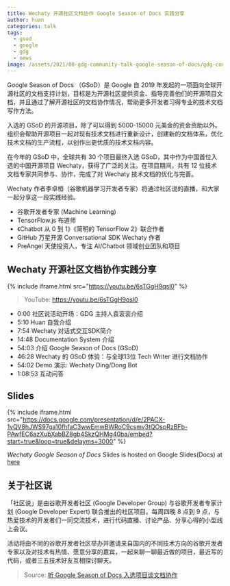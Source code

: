 ```yaml
---
title: Wechaty 开源社区文档协作 Google Season of Docs 实践分享
author: huan
categories: talk
tags:
  - gsod
  - google
  - gdg
  - news
image: /assets/2021/08-gdg-community-talk-google-season-of-docs/gdg-community-talk-gsod-wechaty.webp
---
```


Google Season of Docs （GSoD）是 Google 自 2019 年发起的一项面向全球开源社区的文档支持计划，目标是为开源社区提供资金、指导完善他们的开源项目文档，并且通过了解开源社区的文档协作情况，帮助更多开发者习得专业的技术文档写作方法。

入选的 GSoD 的开源项目，除了可以得到 5000-15000 元美金的资金资助以外。组织会帮助开源项目一起对现有技术文档进行重新设计，创建新的文档体系，优化技术文档的生产流程，以创作出更优质的技术文档内容。

在今年的 GSoD 中，全球共有 30 个项目最终入选 GSoD，其中作为中国首位入选的中国开源项目 Wechaty，获得了广泛的关注。在项目期间，共有 12 位技术文档专家共同参与、协作，完成了对 Wechaty 技术文档的优化与完善。

Wechaty 作者李卓桓（谷歌机器学习开发者专家）将通过社区说的直播，和大家一起分享这一段实践经验。

- 谷歌开发者专家 (Machine Learning)
- TensorFlow.js 布道师
- 《Chatbot 从 0 到 1》《简明的 TensorFlow 2》联合作者
- GitHub 万星开源 Conversational SDK Wechaty 作者
- PreAngel 天使投资人，专注 AI/Chatbot 领域创业团队和项目

## Wechaty 开源社区文档协作实践分享

{% include iframe.html src="https://youtu.be/6sTGgH9qsl0" %}

> YouTube: <https://youtu.be/6sTGgH9qsl0>

- 0:00 社区说活动开场：GDG 主持人袁衮衮介绍
- 5:10 Huan 自我介绍
- 7:54 Wechaty 对话式交互SDK简介
- 14:48 Documentation System 介绍
- 54:03 介绍 Google Season of Docs (GSoD)
- 46:28 Wechaty 的 GSoD 体验：与全球13位 Tech Writer 进行文档协作
- 54:02 Demo 演示: Wechaty Ding/Dong Bot
- 1:08:53 互动问答

## Slides

{% include iframe.html src="https://docs.google.com/presentation/d/e/2PACX-1vQV8hJWS97ga10fhfaC3wwEmwBWRoC9csmv3tQOspRzBFb-PAwfEC6azXubXabBZ8gb4SkzQHMg40ba/embed?start=true&loop=true&delayms=3000" %}

_Wechaty Google Season of Docs_ Slides is hosted on Google Slides(Docs) at [here](https://docs.google.com/presentation/d/119WsvvWP9ERFtkAqHLzEFquDsR073Mlh-j_JsOyVHPE)

## 关于社区说

「社区说」是由谷歌开发者社区 (Google Developer Group) 与谷歌开发者专家计划 (Google Developer Expert) 联合推出的社区项目。每周四晚 8 点到 9 点，与热爱技术的开发者们一同交流技术，进行代码直播、讨论产品、分享心得的小型线上会议。

活动将由不同的谷歌开发者社区举办并邀请来自国内的不同技术方向的谷歌开发者专家以及对技术有热情、愿意分享的嘉宾，一起来聊一聊最近做的项目，最近写的代码，或者三五技术好友互相探讨聊天。

> Source: [听 Google Season of Docs 入选项目谈文档协作](https://mp.weixin.qq.com/s/uBOhGXdJIXZ_5_Cu0gUq-Q)
